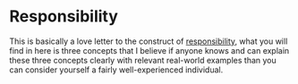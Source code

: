# Responsibility

This is basically a love letter to the construct of [responsibility](https://en.wikipedia.org/wiki/Responsibility), what you will find in here is three concepts that I believe if anyone knows and can explain these three concepts clearly with relevant real-world examples than you can consider yourself a fairly well-experienced individual.